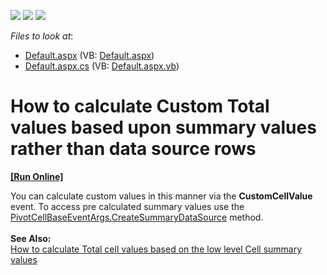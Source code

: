<!-- default badges list -->
![](https://img.shields.io/endpoint?url=https://codecentral.devexpress.com/api/v1/VersionRange/128579590/10.1.7%2B)
[![](https://img.shields.io/badge/Open_in_DevExpress_Support_Center-FF7200?style=flat-square&logo=DevExpress&logoColor=white)](https://supportcenter.devexpress.com/ticket/details/E2619)
[![](https://img.shields.io/badge/📖_How_to_use_DevExpress_Examples-e9f6fc?style=flat-square)](https://docs.devexpress.com/GeneralInformation/403183)
<!-- default badges end -->
<!-- default file list -->
*Files to look at*:

* [Default.aspx](./CS/WebSite/Default.aspx) (VB: [Default.aspx](./VB/WebSite/Default.aspx))
* [Default.aspx.cs](./CS/WebSite/Default.aspx.cs) (VB: [Default.aspx.vb](./VB/WebSite/Default.aspx.vb))
<!-- default file list end -->
# How to calculate Custom Total values based upon summary values rather than data source rows
<!-- run online -->
**[[Run Online]](https://codecentral.devexpress.com/e2619/)**
<!-- run online end -->


<p>You can calculate custom values in this manner via the <strong>CustomCellValue</strong> event. To access pre calculated summary values use the <a href="http://documentation.devexpress.com/#AspNet/DevExpressWebASPxPivotGridPivotCellBaseEventArgs_CreateSummaryDataSourcetopic"> <br /> PivotCellBaseEventArgs.CreateSummaryDataSource</a> method.<br /><br /><b>See Also:</b> <br /><a href="https://www.devexpress.com/Support/Center/p/T158425">How to calculate Total cell values based on the low level Сell summary values</a> </p>

<br/>



